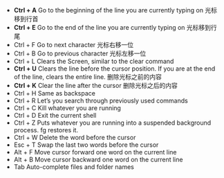 - **Ctrl + A**	Go to the beginning of the line you are currently typing on	光标移到行首
- **Ctrl + E**	Go to the end of the line you are currently typing on 光标移到行尾
- Ctrl + F	Go to next character	光标右移一位
- Ctrl + B	Go to previous character	光标左移一位
- Ctrl + L	Clears the Screen, similar to the clear command
- **Ctrl + U**	Clears the line before the cursor position. If you are at the end of the line, clears the entire line. 删除光标之前的内容
- **Ctrl + K**	Clear the line after the cursor	删除光标之后的内容
- Ctrl + H	Same as backspace
- Ctrl + R	Let’s you search through previously used commands
- Ctrl + C	Kill whatever you are running
- Ctrl + D	Exit the current shell
- Ctrl + Z	Puts whatever you are running into a suspended background process. fg restores it.
- Ctrl + W	Delete the word before the cursor
- Esc + T	Swap the last two words before the cursor
- Alt + F	Move cursor forward one word on the current line
- Alt + B	Move cursor backward one word on the current line
- Tab	Auto-complete files and folder names
